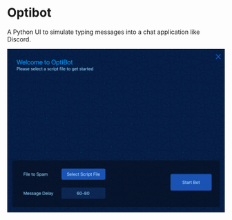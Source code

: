 # Optibot

A Python UI to simulate typing messages into a chat application like Discord.

![Screenshot](screenshot.png "Screenshot")
